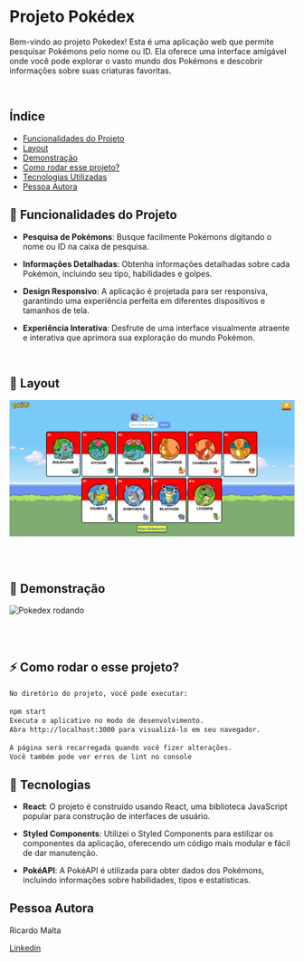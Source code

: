 # Projeto Pokédex

Bem-vindo ao projeto Pokedex! Esta é uma aplicação web que permite pesquisar Pokémons pelo nome ou ID. Ela oferece uma interface amigável onde você pode explorar o vasto mundo dos Pokémons e descobrir informações sobre suas criaturas favoritas.

<br>

## Índice 

- <a href="#funcionalidades">Funcionalidades do Projeto</a>
- <a href="#layout">Layout</a>
- <a href="#demonstracao">Demonstração</a>
- <a href="#rodar">Como rodar esse projeto?</a>
- <a href="#tecnologias">Tecnologias Utilizadas</a>
- <a href="#autora">Pessoa Autora</a>


## 🚀 Funcionalidades do Projeto

* <b>Pesquisa de Pokémons</b>: Busque facilmente Pokémons digitando o nome ou ID na caixa de pesquisa.

* <b>Informações Detalhadas</b>: Obtenha informações detalhadas sobre cada Pokémon, incluindo seu tipo, habilidades e golpes.

* <b>Design Responsivo</b>: A aplicação é projetada para ser responsiva, garantindo uma experiência perfeita em diferentes dispositivos e tamanhos de tela.

* <b>Experiência Interativa</b>: Desfrute de uma interface visualmente atraente e interativa que aprimora sua exploração do mundo Pokémon.

<br>


## 🎨 Layout

![Pokekex](./src/components/assets/image/capaSite.png)

<br>
<br>

## 💫 Demonstração

![Pokedex rodando](./src/components/assets/image/telaAnimada.gif)

<br>
<br>

## ⚡️ Como rodar o esse projeto?

```
No diretório do projeto, você pode executar:

npm start
Executa o aplicativo no modo de desenvolvimento.
Abra http://localhost:3000 para visualizá-lo em seu navegador.

A página será recarregada quando você fizer alterações.
Você também pode ver erros de lint no console

```


## 🔨 Tecnologias 

* <b>React</b>: O projeto é construído usando React, uma biblioteca JavaScript popular para construção de interfaces de usuário.

* <b>Styled Components</b>: Utilizei o Styled Components para estilizar os componentes da aplicação, oferecendo um código mais modular e fácil de dar manutenção.

* <b>PokéAPI</b>: A PokéAPI é utilizada para obter dados dos Pokémons, incluindo informações sobre habilidades, tipos e estatísticas.


## Pessoa Autora

Ricardo Malta 

[Linkedin](https://www.linkedin.com/in/ricardo-malta-632b70164/)


